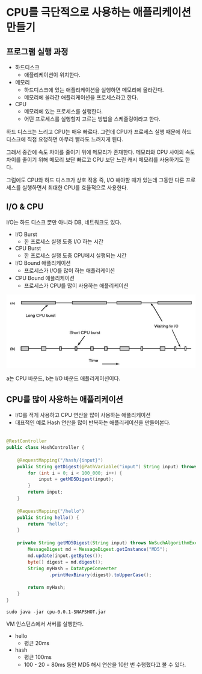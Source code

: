 # CPU를 극단적으로 사용하는 애플리케이션 만들기

## 프로그램 실행 과정

- 하드디스크
    - 애플리케이션이 위치한다.
- 메모리
    - 하드디스크에 있는 애플리케이션을 실행하면 메모리에 올라간다.
    - 메모리에 올라간 애플리케이션을 프로세스라고 한다.
- CPU
    - 메모리에 있는 프로세스를 실행한다.
    - 어떤 프로세스를 실행할지 고르는 방법을 스케줄링이라고 한다.

하드 디스크는 느리고 CPU는 매우 빠르다. 그런데 CPU가 프로세스 실행 때문에 하드 디스크에 직접 요청하면 아무리 빨라도 느려지게 된다.

그래서 중간에 속도 차이를 줄이기 위에 메모리가 존재한다. 메모리와 CPU 사이의 속도 차이를 줄이기 위해 메모리 보단 빠르고 CPU 보단 느린 캐시 메모리를 사용하기도 한다.

그럼에도 CPU와 하드 디스크가 상호 작용 즉, I/O 해야할 때가 있는데 그동안 다른 프로세스를 실행하면서 최대한 CPU를 효율적으로 사용한다.

## I/O & CPU

I/O는 하드 디스크 뿐만 아니라 DB, 네트워크도 있다.

- I/O Burst
    - 한 프로세스 실행 도중 I/O 하는 시간
- CPU Burst
    - 한 프로세스 실행 도중 CPU에서 실행되는 시간
- I/O Bound 애플리케이션
    - 프로세스가 I/O를 많이 하는 애플리케이션
- CPU Bound 애플리케이션
    - 프로세스가 CPU를 많이 사용하는 애플리케이션

![](../../.gitbook/assets/backend-system-practice/01/screenshot%202022-04-03%20오후%205.29.43.png)

a는 CPU 바운드, b는 I/O 바운드 애플리케이션이다.

## CPU를 많이 사용하는 애플리케이션

- I/O를 적게 사용하고 CPU 연산을 많이 사용하는 애플리케이션
- 대표적인 예로 Hash 연산을 많이 반복하는 애플리케이션을 만들어본다.

```java

@RestController
public class HashController {

    @RequestMapping("/hash/{input}")
    public String getDigest(@PathVariable("input") String input) throws NoSuchAlgorithmException {
        for (int i = 0; i < 100_000; i++) {
            input = getMD5Digest(input);
        }
        return input;
    }

    @RequestMapping("/hello")
    public String hello() {
        return "hello";
    }

    private String getMD5Digest(String input) throws NoSuchAlgorithmException {
        MessageDigest md = MessageDigest.getInstance("MD5");
        md.update(input.getBytes());
        byte[] digest = md.digest();
        String myHash = DatatypeConverter
                .printHexBinary(digest).toUpperCase();

        return myHash;
    }
}
```

```commandline
sudo java -jar cpu-0.0.1-SNAPSHOT.jar 
```

VM 인스턴스에서 서버를 실행한다.

- hello
    - 평균 20ms
- hash
    - 평균 100ms
    - 100 - 20 = 80ms 동안 MD5 해시 연산을 10만 번 수행했다고 볼 수 있다.